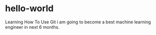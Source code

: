 # hello-world
Learning How To Use Git
i am going to become a best machine learning engineer in next 6 months.
